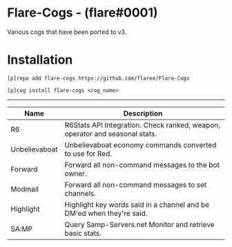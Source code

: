 # Flare-Cogs - (flare#0001)
Various cogs that have been ported to v3. 

# Installation
`[p]repo add flare-cogs https://github.com/flaree/Flare-Cogs`

`[p]cog install flare-cogs <cog_name>`

---
| Name | Description 
| --- | --- |
| R6 | R6Stats API Integration. Check ranked, weapon, operator and seasonal stats. |
| Unbelievaboat | Unbelievaboat economy commands converted to use for Red. |
| Forward | Forward all non-command messages to the bot owner. |
| Modmail | Forward all non-command messages to set channels. |
| Highlight | Highlight key words said in a channel and be DM'ed when they're said. |
| SA:MP | Query Samp-Servers.net Monitor and retrieve basic stats. |


